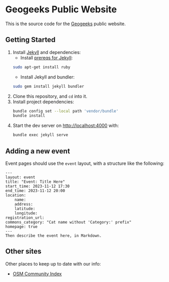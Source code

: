 # Geogeeks Public Website

This is the source code for the [Geogeeks](https://geogeeks.org/) public website.

## Getting Started

1. Install [Jekyll](https://jekyllrb.com/) and dependencies:
   * Install [prereqs for Jekyll](https://jekyllrb.com/docs/installation/):
    ```bash
    sudo apt-get install ruby
    ```
   * Install Jekyll and bundler:
    ```bash
    sudo gem install jekyll bundler
    ```
2. Clone this repository, and `cd` into it.
3. Install project dependencies:
    ```bash
    bundle config set --local path 'vendor/bundle'
    bundle install
    ```
4. Start the dev server on [http://localhost:4000](http://localhost:4000) with:
    ```bash
    bundle exec jekyll serve
    ```

## Adding a new event

Event pages should use the `event` layout, with a structure like the following:

```
---
layout: event
title: "Event: Title Here"
start_time: 2023-11-12 17:30
end_time: 2023-11-12 20:00
location:
    name:
    address:
    latitude:
    longitude:
registration_url:
commons_category: "Cat name without 'Category:' prefix"
homepage: true
---
Then describe the event here, in Markdown.

```

## Other sites

Other places to keep up to date with our info:

* [OSM Community Index](https://github.com/osmlab/osm-community-index/blob/main/resources/oceania/australia/geogeeks_perth.json)
